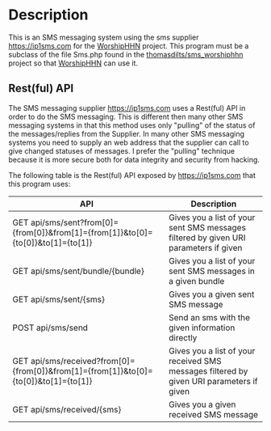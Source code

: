 # Description
This is an SMS messaging system using the sms supplier https://ip1sms.com for the [WorshipHHN](https://github.com/thomasdilts/worshiphhn) project.
This program must be a subclass of the file Sms.php found in the [thomasdilts/sms_worshiphhn](https://github.com/thomasdilts/sms_worshiphhn) project so that [WorshipHHN](https://github.com/thomasdilts/worshiphhn) can use it.

## Rest(ful) API

The SMS messaging supplier https://ip1sms.com uses a Rest(ful) API in order to do the SMS messaging. This is different then many other SMS messaging systems in that this method uses only "pulling" of the status of the messages/replies from the Supplier. In many other SMS messaging systems you need to supply an web address that the supplier can call to give changed statuses of messages. I prefer the "pulling" technique because it is more secure both for data integrity and security from hacking.

The following table is the Rest(ful) API exposed by https://ip1sms.com that this program uses:

API	| Description
---- | ---------
GET api/sms/sent?from[0]={from[0]}&from[1]={from[1]}&to[0]={to[0]}&to[1]={to[1]} | Gives you a list of your sent SMS messages filtered by given URI parameters if given
GET api/sms/sent/bundle/{bundle} | Gives you a list of your sent SMS messages in a given bundle
GET api/sms/sent/{sms} | Gives you a given sent SMS message
POST api/sms/send | Send an sms with the given information directly
GET api/sms/received?from[0]={from[0]}&from[1]={from[1]}&to[0]={to[0]}&to[1]={to[1]} | Gives you a list of your received SMS messages filtered by given URI parameters if given
GET api/sms/received/{sms} | Gives you a given received SMS message
